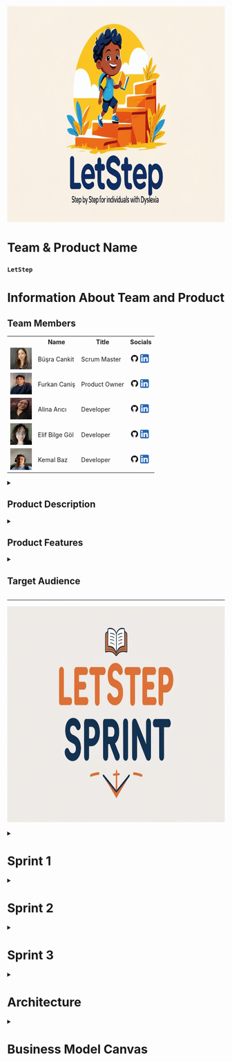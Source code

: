  <html>
  <body>

<p align="center">
  <img src="Requirements/general/lets_image.jpg" alt="sprints" style=" height: 500px;">
</p>



  # **Team & Product Name**

  ### **`LetStep`**

  # Information About Team and Product

  ## Team Members

  <table>
    <tr>
      <th></th>
      <th>Name</th>
      <th>Title</th>
      <th>Socials</th>
    </tr>
    <tr>
      <td><img src="Requirements/photo_team/busra1.png" width="50" height="50" /></td>
      <td>Büşra Cankit</td>
      <td>Scrum Master</td>
      <td>
        <a href="https://github.com/busracankit" target="_blank"><img src="Requirements/social/github.png" width="20" height="20"/></a>
        <a href="https://www.linkedin.com/in/busracankit/" target="_blank" ><img src="Requirements/social/linkedin.png" width="20" height="20" /></a>
      </td>
    </tr>
    <tr>
      <td><img src="Requirements/photo_team/Furkan.png" width="50" height="50" /></td>
      <td>Furkan Caniş</td>
      <td>Product Owner</td>
      <td>
        <a href="https://github.com/furkancanis" target="_blank"><img src="Requirements/social/github.png" width="20" height="20"/></a>
        <a href="https://www.linkedin.com/in/furkancani%C5%9F/" target="_blank" ><img src="Requirements/social/linkedin.png" width="20" height="20" /></a>
      </td>
    </tr>
    <tr>
      <td><img src="Requirements/photo_team/alina.png"" width="50" height="50" /></td>
      <td>Alina Arıcı</td>
      <td>Developer</td>
      <td>
        <a href="https://github.com/alinaa248" target="_blank"><img src="Requirements/social/github.png" width="20" height="20"/></a>
        <a href="https://www.linkedin.com/in/alinaarici/" target="_blank" ><img src="Requirements/social/linkedin.png" width="20" height="20" /></a>
      </td>
    </tr>
    <tr>
      <td><img src="Requirements/photo_team/elif.png" width="50" height="50" /></td>
      <td>Elif Bilge Göl</td>
      <td>Developer</td>
      <td>
        <a href="https://github.com/BilgeAI" target="_blank"><img src="Requirements/social/github.png" width="20" height="20"/></a>
        <a href="https://www.linkedin.com/in/elif-bilge-g%C3%B6l-3293a421a/" target="_blank" ><img src="Requirements/social/linkedin.png" width="20" height="20" /></a>
      </td>
    </tr>
    <tr>
      <td><img src="Requirements/photo_team/kemal.png" width="50" height="50" /></td>
      <td>Kemal Baz </td>
      <td>Developer</td>
      <td>
        <a href="https://github.com/Anonyuser-x" target="_blank"><img src="Requirements/social/github.png" width="20" height="20"/></a>
        <a href="https://www.linkedin.com/in/kemal-baz-penetrationtester-ethicalhacking/" target="_blank" ><img src="Requirements/social/linkedin.png" width="20" height="20" /></a>
      </td>
    </tr>
    <tr>
  </tr>
  </table>




  <details>
<summary><h2>Product Description</h2></summary>
LetStep is an AI-powered, web-based educational platform designed to support individuals diagnosed with dyslexia in developing their reading, comprehension, and learning skills. It makes learning more accessible and sustainable through personalized exercises tailored to each individual's cognitive profile.

The platform analyzes users' needs based on their age, learning level, and pace, evaluating data such as reading habits and attention patterns to deliver customized content. With the support of artificial intelligence and data science, the difficulty level of the exercises is dynamically adjusted.

LetStep's clean and focus-friendly interface helps users with dyslexia stay engaged with the content. The built-in text-to-speech and feedback systems support auditory learning, transforming the platform into a digital learning coach.

Additionally, a dedicated monitoring panel enables parents and education specialists to track progress in real time and provide timely guidance and intervention when needed.
What does it offer?

    ✅ Interactive lessons using visual, auditory, and kinesthetic techniques

    ✅ Text-to-speech and speech-to-text support

    ✅ Adaptive reading modes (font, spacing, color filters)

    ✅ Gamified learning modules to keep motivation high

    ✅ Progress tracking for parents and teachers

    ✅ Exercises focused on building confidence, comprehension, and memory

We believe that dyslexia is not a limitation, but a different way of thinking. Our mission is to give every learner the tools they need to thrive, regardless of how they read or write.
  </details>

  <details>
    <summary><h2>Product Features</h2></summary>

 1. 🎧 Text-to-Speech & Speech-to-Text Support
Allows users to hear the content read aloud or speak instead of typing — ideal for overcoming reading and writing difficulties.

2. 🅰️ Dyslexia-Friendly Fonts and Layouts
Customizable fonts (like OpenDyslexic), increased line spacing, and background filters reduce visual stress and make reading more comfortable.

3. 🎮 Gamified Learning Modules
Lessons are turned into interactive games that boost motivation, improve memory, and reinforce core reading/writing skills.

4. 📊 Personalized Learning Paths
AI-driven adaptation tailors lessons to the user’s specific pace, strengths, and challenges — no one-size-fits-all approach.

5. 🧩 Multi-Sensory Learning Tools
Combines visuals, sound, touch, and movement to engage different parts of the brain and improve retention.

6. 📝 Real-Time Feedback and Progress Tracking
Students, parents, and teachers can view real-time progress and receive personalized feedback to identify areas of growth.

7. 🗂️ Visual Organizers and Mind Mapping
Helps users plan ideas, structure thoughts, and organize information in a non-linear, brain-friendly format.

8. 🔁 Repeat & Reinforce Functionality
Enables users to repeat tricky lessons easily, and reinforces difficult concepts using alternative methods.

  </details>

  <details>
    <summary><h2>Target Audience</h2></summary>
    <p>
     🎯 Target Audience

1. 🧒 Children with Dyslexia (Ages 6–16)
The core user group — young learners who face reading, writing, and comprehension challenges due to dyslexia.
This platform offers them a safe, encouraging, and accessible space to build literacy skills at their own pace.

2. 👨‍👩‍👧 Parents of Dyslexic Children
Parents seeking supportive tools to assist their children outside of the traditional classroom.
They benefit from real-time progress tracking and guidance on how to support learning at home.

3. 👩‍🏫 Educators & Special Education Teachers
Teachers working with neurodiverse students who need adaptive and inclusive educational technology.
The platform helps them personalize lesson plans and track student development efficiently.

4. 🧠 Educational Therapists & Psychologists
Professionals involved in cognitive development and educational rehabilitation for dyslexic learners.
The tool can be integrated into therapy sessions or used as a supplement to traditional interventions.

5. 🎓 Educational Institutions & Schools
Primary and secondary schools aiming to make classrooms more inclusive and technologically adaptive.
The product supports IEP (Individualized Education Plan) goals and promotes accessibility in education.

6. 🏥 Clinics & Learning Centers
Private learning centers, clinics, and NGOs that specialize in learning difficulties.
It can serve as a valuable resource to enhance their service offerings and improve outcomes for clients.

7. 🌍 NGOs & Government Programs
Organizations promoting accessible education, literacy, or neurodiversity inclusion.
The platform aligns with social impact missions and scalable educational initiatives.
    </p>
  </details>

  --- 

<p align="center">
  <img src="Requirements/general/lets_sprint.jpg" alt="sprints" style=" height: 500px;">
</p>

  <details>
    <summary><h1>Sprint 1</h1></summary>


  <details>
    <summary><h3>Sprint 1 - App Screenshots</h3></summary>
  <table style="width: 100%;">
    <tr>
      <td colspan="4" style="text-align: center;"><h2>Authentication Pages</h2></td>
    </tr>
    <tr>
      <td style="width: 25%;"><img src="Requirements/social/signin.png" style="max-width: 100%; height: auto;"></td>
      <td style="width: 25%;"><img src="Requirements/social/signup.png" style="max-width: 100%; height: auto;"></td>
    </tr>
    <tr>
      <td colspan="4" style="text-align: center;"><h2>Homepage and Location Pages</h2></td>
    </tr>
    <tr>
      <td style="width: 25%;"><img src="Requirements/social/home1.png" style="max-width: 100%; height: auto;"></td>
      <td style="width: 25%;"><img src="Requirements/social/home2.png" style="max-width: 100%; height: auto;"></td>
      <td style="width: 25%;"><img src="Requirements/social/home3.png" style="max-width: 100%; height: auto;"></td>
    </tr>
    <tr>
      <td colspan="4" style="text-align: center;"><h2>Dashboard Page </h2></td>
    </tr>
    <tr>
      <td style="width: 25%;"><img src="Requirements/social/dashboard.png" style="max-width: 100%; height: auto;"></td>
    </tr>
  </table>
  </details>   



<details>
  <summary><h3>Sprint 1 - Sprint and Project Development Screenshots</h3></summary>

  <p align="center">
    <img src="Requirements/Photo_Codes/model_user.png" width="200"/>
    <img src="Requirements/Photo_Codes/functions_1.png" width="200"/>
    <img src="Requirements/Photo_Codes/functions_2.png" width="200"/>
    <img src="Requirements/Photo_Codes/auth.png" width="200"/>
    <img src="Requirements/Photo_Codes/index.png" width="200"/>
    <img src="Requirements/Photo_Codes/loginjs.png" width="200"/>
    <img src="Requirements/Photo_Codes/team_letstep.png" width="200"/>
    <img src="Requirements/Photo_Codes/main.png" width="200"/>
    <img src="Requirements/Photo_Codes/map.png" width="200"/>
    <img src="Requirements/Photo_Codes/daily.png" width="200"/>

  </p>

</details>
  <details>
    <summary><h3>Sprint 1 - Board</h3></summary>
    <img src="Requirements/social/sprint_1_board.png" style="max-width: 100%; height: auto;">
  </details>
  <details>
    <summary><h3>Sprint 1 - Burndown Chart</h3></summary>
    <img src="Requirements/social/burndown_charts1.png" style="max-width: 100%; height: auto;">
    <img src="Requirements/social/burndown_charts.png" style="max-width: 100%; height: auto;">
  </details>

 

  - **Sprint Notes**:
   
 ✏️ Burndown Chart Sprint Notes
 
    
    Date Range: 26.06.2025 - 07.07.2025 (12 Days).
    
    Workload: The entire 140 points of work were completed (140/140).
    
    Tasks: All 15 planned tasks were completed.
    
    Performance: The team lagged behind the ideal progress line for most of the sprint but managed to reach the goals with an intense push in the last two days (06.07 - 07.07).
    
    Key Outputs: All core tasks such as Market Research, Concept Development, Development Panel UI, Authentication System, Mind Map Module, and the Sprint Presentation were finished.
    
    Conclusion: The sprint met its goals thanks to a last-minute high-effort push. However, the slow progress throughout the sprint should be considered a risk factor 
    for future planning.
    
  
👇 Expected Point Completion and Logic

    Total target points: 900 

    Sprint 1 goal: 150 points (idea planning and design phase) — ✅

    Sprint 2 goal: 300 points (focused on coding and API integrations) - 🔜

    Sprint 3 goal: 450 points (remaining tasks and integrations) - 🔜

Daily Scrum: [Sprint 1 Daily Scrum](https://github.com/busracankit/GROUP-69/tree/main/Requirements/Sprint%201%20Daily%20Scrum)

🧾 Sprint 1 Review Summaries

    1 - Prototypes and designs were prepared by Kemal Baz and Furkan Caniş.
     
    2 - Due to the app having different features, prioritization was challenging.
    
    3 - The habit-forming feature was highlighted.
    
    4 - Logo selection was quick, while choosing the brand name took longer.  

    5 - The first week was spent on market research, user interviews, and creating a draft idea.
  
    6 - Designs were completed in the second week.
  
    7 - The project management method was determined, the team was introduced, and the system to be used in upcoming sprints was established.
  
    8 - Initially, there were no dates used in Notion; the next day’s tasks were discussed in daily Teams meetings. Later, dates were added for the burndown chart.
  
    9 - The first sprint planning was generally based on design and ideation and was productive.

👥 Sprint 1 Review Participants

    Alina Arıcı 📊
    
    Büşra Cankit 📊
    
    Elif Bilge Göl 📊
    
    Furkan Caniş 🤖
    
    Kemal Baz 🤖

🔄 Sprint 1 Retrospective Decisions

    1 - Firebase setup will be done in the second sprint.
      
    2 - The app logo will be finalized.
      
    3 - All team members will write code together in the second sprint.
      
    4 - Free API research will be done for AI integration.
      
    5 - A light mode theme will be added to the app.
      
    6 - The daily section UI will be improved.
      
    7 - User profile creation and editing page will be developed.
      
    8 - Daily planner and calendar will be integrated.
      
    9 - Habit formation and tracking page will be completed.
      
    10 - Task list and reminder features will be added.
      
    11 - Goal tracking and analysis page will be developed.
      
  </details>
  



  <details>
    <summary><h1>Sprint 2</h1></summary>


  <details>
    <summary><h3>Sprint 2 - App Screenshots</h3></summary>
  <table style="width: 100%;">
    <tr>
      <td colspan="4" style="text-align: center;"><h2>Reading Exercise Page</h2></td>
    </tr>
    <tr>
      <td style="width: 25%;"><img src="Requirements/Photo_codes_2/okuma_asistanı.png" style="max-width: 100%; height: auto;"></td>
    </tr>
    <tr>
      <td colspan="4" style="text-align: center;"><h2>Exercise Main Page</h2></td>
    </tr>
    <tr>
      <td style="width: 25%;"><img src="Requirements/Photo_codes_2/egzersiz.png" style="max-width: 100%; height: auto;"></td>
      <td style="width: 25%;"><img src="Requirements/Photo_codes_2/egzersiz_2.png" style="max-width: 100%; height: auto;"></td>
    </tr>
    <tr>
      <td colspan="4" style="text-align: center;"><h2>Detail Exercise Pages</h2></td>
    </tr>
    <tr>
      <td style="width: 25%;"><img src="Requirements/Photo_codes_2/exercise_1.png" style="max-width: 100%; height: auto;"></td>
      <td style="width: 25%;"><img src="Requirements/Photo_codes_2/exercise_2.png" style="max-width: 100%; height: auto;"></td>
      <td style="width: 25%;"><img src="Requirements/Photo_codes_2/exercise_3.png" style="max-width: 100%; height: auto;"></td>
      <td style="width: 25%;"><img src="Requirements/Photo_codes_2/exercise_4.png" style="max-width: 100%; height: auto;"></td>
      <td style="width: 25%;"><img src="Requirements/Photo_codes_2/exercise_5.png" style="max-width: 100%; height: auto;"></td>
    </tr>
     <tr>
      <td colspan="4" style="text-align: center;"><h2>Data science studies </h2></td>
    </tr>
    <tr>
      <td style="width: 25%;"><img src="Requirements/Photo_codes_2/data_3.jpg" style="max-width: 100%; height: auto;"></td>
      <td style="width: 25%;"><img src="Requirements/Photo_codes_2/data_1.jpg" style="max-width: 100%; height: auto;"></td>
      <td style="width: 25%;"><img src="Requirements/Photo_codes_2/data_2.jpg" style="max-width: 100%; height: auto;"></td>
      <td style="width: 25%;"><img src="Requirements/Photo_codes_2/data_4.jpg" style="max-width: 100%; height: auto;"></td>
    </tr>
  </table>
  </details>   



<details>
  <summary><h3>Sprint 2 - Sprint and Project Development Screenshots</h3></summary>

  <p align="center">
    <img src="Requirements/Photo_codes_2/egzersiz.png" width="200"/>
    <img src="Requirements/Photo_codes_2/egzersiz_2.png" width="200"/>
    <img src="Requirements/Photo_codes_2/okuma_asistanı.png" width="200"/>
    <img src="Requirements/Photo_codes_2/ffmpeg.png" width="200"/>
    <img src="Requirements/Photo_codes_2/okuma_a_code.png" width="200"/>
    <img src="Requirements/Photo_codes_2/okuma_a_code_2.png" width="200"/>
    <img src="Requirements/Photo_codes_2/okuma_a_sözlük.png" width="200"/>
    <img src="Requirements/Photo_codes_2/app_1.jpg" width="200"/>
    <img src="Requirements/Photo_codes_2/app_2.jpg" width="200"/>
    <img src="Requirements/Photo_codes_2/app_3.jpg" width="200"/>
    <img src="Requirements/Photo_codes_2/app_4.jpg" width="200"/>
  </p>
</details>


  <details>
    <summary><h3>Sprint 2 - Board</h3></summary>
    <img src="Requirements/general/sprint_2_board.png" style="max-width: 100%; height: auto;">
  </details>
  
  <details>
    <summary><h3>Sprint 2 - Burndown Chart</h3></summary>
    <img src="Requirements/sprint_2_daily_scrum/burndown2.png" style="max-width: 100%; height: auto;">
    <img src="Requirements/sprint_2_daily_scrum/burndown_chart2.png" style="max-width: 100%; height: auto;">
  </details>
  


  - **Sprint Notes**:
   
✏️ Burndown Chart Sprint Notes

    Date Range: 09.07.2025 - 20.07.2025 (12 Days).
    
    Workload: The entire 275 points of work were completed (275/275).
    
    Tasks: All 20 planned tasks were completed.
    
    Performance: The team fell behind the ideal line in the first half of the sprint but increased 
    its performance in the second half to finish the sprint on time.
    
    Key Outputs: Core developments such as the development architecture, 
    integration of the personalization model, backend debugging, and the AI-powered reading assistant were completed.
    
    Conclusion: Despite a slowdown in the middle, the sprint reached its goals on time with an effective recovery.
  
👇 Expected Point Completion and Logic

    Total target points: 900 

    Sprint 1 goal: 150 points (idea planning and design phase) — ✅

    Sprint 2 goal: 300 points (focused on coding and API integrations) - ✅

    Sprint 3 goal: 450 points (remaining tasks and integrations) - 🔜

Daily Scrum: [Sprint 2 Daily Scrum](https://github.com/busracankit/GROUP-69/tree/main/Requirements/sprint_2_daily_scrum)

🧾 Sprint 2 Review Summaries

    1 - During Sprint 2, three exercises were successfully completed. Additionally, data processing and preparation efforts 
    have reached approximately 70% completion. At this stage, the core architectural frameworks and functional infrastructures have been solidified.

    2 -The application's broad technical scope caused prioritization challenges in coding during this sprint.

    3 - The user progress tracking system and personalization module became key focus areas.

    4 - API integrations to connect backend and frontend were the main point of team coordination throughout the sprint.

    5 - The dashboard design, parent panel, and student progress panel were made functional during the sprint.

    6 - Backend debugging and system stabilization were successfully completed towards the end of the sprint by Furkan and Kemal.

    7 - Daily Scrum meetings were held every day via Microsoft Teams.

    8 - At the beginning of the sprint, tasks were planned without specific dates, but date fields were later added to Notion for burndown chart tracking.

    9 - Sprint 2 was productive in terms of establishing the technical backbone of the application and setting up the codebase for all modules.



👥 Sprint 2 Review Participants

    Alina Arıcı 📊
    
    Büşra Cankit 📊
    
    Elif Bilge Göl 📊
    
    Furkan Caniş 🤖
    
    Kemal Baz 🤖

🔄 Sprint 2 Retrospective Decisions

    1 - Final touches will be added to the development model architecture.
    
    2 - Data preparation for admin panel reports will be carried out by Büşra, Elif, and Alina during Sprint 3.
    
    3 - Backend and frontend structuring of the admin panel will be handled by Furkan and Kemal in Sprint 3.
    
    4 - The results of the personalization model will be analyzed more effectively.
    
    5 - The visual representation of the progress tracking graph will be updated.
    
    6 - New filtering and sorting features will be added to the user progress dashboard.
    
    7 - The user interfaces of both student and parent panels will be simplified.
    
    8 - Data synchronization between backend and frontend will be improved.
    
    9 - A prototype for the AI assistant’s voice response feature will be initiated.
    
    10 - The daily calendar, goal tracking, and habit modules will be integrated and work together seamlessly.


  </details>

  

   <details>
    <summary><h1>Sprint 3</h1></summary>



  <details>
    <summary><h3>Sprint 3 - App Screenshots</h3></summary>
  <table style="width: 100%;">
    <tr>
      <td colspan="4" style="text-align: center;"><h2>Reading Exercise Page</h2></td>
    </tr>
    <tr>
      <td style="width: 25%;"><img src="Requirements/Photo_codes_2/" style="max-width: 100%; height: auto;"></td>
    </tr>
    <tr>
      <td colspan="4" style="text-align: center;"><h2>Exercise Main Page</h2></td>
    </tr>
    <tr>
      <td style="width: 25%;"><img src="Requirements/Photo_codes_2/" style="max-width: 100%; height: auto;"></td>
      <td style="width: 25%;"><img src="Requirements/Photo_codes_2/" style="max-width: 100%; height: auto;"></td>
    </tr>
    <tr>
      <td colspan="4" style="text-align: center;"><h2>Detail Exercise Pages</h2></td>
    </tr>
    <tr>
      <td style="width: 25%;"><img src="Requirements/Photo_codes_2/" style="max-width: 100%; height: auto;"></td>
      <td style="width: 25%;"><img src="Requirements/Photo_codes_2/" style="max-width: 100%; height: auto;"></td>
      <td style="width: 25%;"><img src="Requirements/Photo_codes_2/" style="max-width: 100%; height: auto;"></td>
      <td style="width: 25%;"><img src="Requirements/Photo_codes_2/" style="max-width: 100%; height: auto;"></td>
      <td style="width: 25%;"><img src="Requirements/Photo_codes_2/" style="max-width: 100%; height: auto;"></td>
    </tr>
     <tr>
      <td colspan="4" style="text-align: center;"><h2>Data science studies </h2></td>
    </tr>
    <tr>
      <td style="width: 25%;"><img src="Requirements/Photo_codes_2/" style="max-width: 100%; height: auto;"></td>
      <td style="width: 25%;"><img src="Requirements/Photo_codes_2/" style="max-width: 100%; height: auto;"></td>
      <td style="width: 25%;"><img src="Requirements/Photo_codes_2/" style="max-width: 100%; height: auto;"></td>
      <td style="width: 25%;"><img src="Requirements/Photo_codes_2/" style="max-width: 100%; height: auto;"></td>
    </tr>
  </table>
  </details>   



<details>
  <summary><h3>Sprint 3 - Sprint and Project Development Screenshots</h3></summary>

  <p align="center">
    <img src="Requirements/Photo_codes_2/" width="200"/>
    <img src="Requirements/Photo_codes_2/" width="200"/>
    <img src="Requirements/Photo_codes_2/" width="200"/>
    <img src="Requirements/Photo_codes_2/" width="200"/>
    <img src="Requirements/Photo_codes_2/" width="200"/>
    <img src="Requirements/Photo_codes_2/" width="200"/>
    <img src="Requirements/Photo_codes_2/" width="200"/>
    <img src="Requirements/Photo_codes_2/" width="200"/>
    <img src="Requirements/Photo_codes_2/" width="200"/>
    <img src="Requirements/Photo_codes_2/" width="200"/>
    <img src="Requirements/Photo_codes_2/" width="200"/>
  </p>
</details>


  <details>
    <summary><h3>Sprint 3 - Board</h3></summary>
    <img src="Requirements/general/sprint_3_board.png" style="max-width: 100%; height: auto;">
  </details>
  <details>
    <summary><h3>Sprint 3 - Burndown Chart</h3></summary>
    <img src="Requirements/sprint3_daily_scrum/burndownchart3.png" style="max-width: 100%; height: auto;">
    <img src="Requirements/sprint3_daily_scrum/burndownchartgraph3.png" style="max-width: 100%; height: auto;">
  </details>
  


  - **Sprint Notes**:
   
✏️ Burndown Chart Sprint Notes

    Date Range: 21.07.2025 - 03.08.2025 (14 Days).
    
    Workload: The entire 450 points of work were completed (450/450).
    
    Tasks: All 30 planned tasks were completed.
    
    Performance: The team's performance was very close to the ideal trend line throughout the sprint.
    
    Key Outputs: Critical tasks such as User/Parent/Admin panels, reading assistant features, 
    AI infrastructure, and the demo video were completed.
    
    Conclusion: The sprint has met its goals on time and in full.
  
👇 Expected Point Completion and Logic

    Total target points: 900 

    Sprint 1 goal: 150 points (idea planning and design phase) — ✅

    Sprint 2 goal: 300 points (focused on coding and API integrations) - ✅

    Sprint 3 goal: 450 points (remaining tasks and integrations) - ✅

Daily Scrum: [Sprint 3 Daily Scrum](https://github.com/busracankit/GROUP-69/tree/main/Requirements/sprint3_daily_scrum)

 🧾 Sprint 3 Review Summaries

    1 - During Sprint 3, significant progress was achieved, marking the completion of the project’s final development phase.
    A total of 12 core exercises were successfully integrated into the backend, and new exercises were added. Additionally,
    the AI-powered flashcard system and the Reading Assistant module were finalized and connected with real user data.

    2 - Given the broad scope and final nature of this sprint, task prioritization became more intense, especially as UI polishing,
    backend stabilization, and integration efforts were required in parallel.

    3 - Key focus areas during this sprint included the individual development panel, where weekly progress and detailed daily
    analyses were merged into a unified view. The admin panel was also finalized, both in terms of functionality and visual refinement.

    4 - Backend-frontend API integrations were essential throughout Sprint 3, especially to connect the analytics, reporting, and personalization layers of the system.
    
    5 - Major interface components such as the dashboard, parent panel, student progress views, and admin report sections were
    all made fully functional. Additional efforts were placed on CSS styling and visual consistency.

    6 - System debugging, backend adjustments, and real-data testing were completed by Furkan and Kemal. Their work ensured 
    the platform was fully stable, reliable, and ready for final deployment.

    7 - Daily Scrum meetings continued regularly via Microsoft Teams, facilitating consistent progress tracking and prompt resolution of blockers.

    8 - Unlike previous sprints, this sprint began with well-defined tasks and deadlines. The team utilized Notion more 
    actively for date tracking and burndown chart generation, which improved visibility into sprint health.

    9 - Sprint 3 was not only productive but also conclusive, as it brought together all core modules—user, parent, and admin 
    sides—into a cohesive and fully functional application. It also included documentation efforts,
    a feature demo video, and preparations for post-sprint presentation.



👥 Sprint 3 Review Participants

    Alina Arıcı 📊
    
    Büşra Cankit 📊
    
    Elif Bilge Göl 📊
    
    Furkan Caniş 🤖
    
    Kemal Baz 🤖

🔄 Sprint 3 Retrospective Decisions

    1 - The development model architecture was finalized with all modules fully integrated and aligned with the application’s functional goals.
    
    2 - Admin panel report data was successfully prepared and integrated by Büşra, Elif, and Alina, ensuring a complete and functional analytics view.
    
    3 - Backend and frontend structuring of the admin panel was completed by Furkan and Kemal, including design improvements and backend logic refinements.
    
    4 - The personalization model results were analyzed and used effectively within the individual development panel and disleksi flashcard modules.
    
    5 - The progress tracking graphs were visually enhanced and optimized for clarity, especially in the General Overview and Exercise-Based Weekly Progress sections.
    
    6 - Filtering and sorting options were introduced into the development dashboard, allowing users and admins to better navigate student data.
    
    7 - User interfaces for both the student and parent panels were improved for simplicity and usability, with visual consistency across all screens.
    
    8 - Data synchronization between backend and frontend was successfully stabilized through API adjustments and final bug fixes.
    
    9 - The Reading Assistant was improved and integrated with the Flashcard Module. While using the assistant, 
    users can now review their mispronounced words, compare them with correct pronunciations, and listen to accurate audio feedback for better learning.
    
    10 - New development ideas were discussed, and the most promising suggestions were recorded for potential implementation.

🔧 Development Ideas
    
    🧠 Learning Experience Enchancements
 
    ✍️ Creative Expression Notebook ("Dream Journal")
        Students are provided with specific words—ideally those they struggle with—and asked to write short stories using them.
        This not only reinforces vocabulary retention but also encourages creative thinking and narrative skills.
        In future iterations, students may be invited to complement their stories with drawings.
 
    🔍 Letter Microscope Interaction
        A playful learning module where students interact with letters by zooming in, revealing animated visuals of objects 
        that start with the selected letter (e.g., zooming into the letter "B" reveals a balloon, a bike, a ball).
        This strengthens letter-sound associations through visual reinforcement and interactive engagement.

    📖 Audio Library System
        A dedicated audio library will be created by integrating licensed children's books into the mobile application. 
        Students will be able to listen to these books or read them aloud while recording their voice through the app.
        These recordings will enable the system to track how much the student has read, the reading duration, regularity, and reading progress.
        The system is designed to encourage reading habits and make the reading experience more enjoyable.    
        
    🟥 Color & Sound Memory Game
        A multisensory memory game where colorful buttons light up in a sequence, 
        each paired with a distinct sound (e.g., red = “do”, yellow = “re”).
        Students observe and hear the sequence, then repeat it by tapping the buttons in the same order. 
        Each correct answer extends the sequence. This enhances visual-auditory memory, attention, and sequencing skills.
        By engaging both sight and hearing, it supports sensory integration—a key need for students with dyslexia.
        
    🪞 Emotional & Behavioral Insights

    😊 Emotional Reflection Panel
       A dedicated interface where students are prompted to reflect on their emotions regularly. For younger learners,
       emoji-based responses are used. This emotional data is then incorporated into weekly performance
       analytics to better understand the correlation between emotional state and academic progress. 
       
    📊 Data-Driven Reporting and Analysis      

    📈 Learning Stability Forecasting System
     Student errors are modeled as a time series to detect mean-reversion using ADF and ACF/PACF. 
     Persistent error patterns trigger targeted interventions. Helps detect unstable learning patterns and supports targeted support plans.
     Machine learning models are trained to forecast future performance, enabling early detection of learning plateaus.
     
 
  </details>

   <details>
    <summary><h1>Architecture</h1></summary>
    <img src="Requirements/general/artc_project.png" style="max-width: 100%; height: auto;">
   </details>

   <details>
     <summary><h1>Business Model Canvas</h1></summary>
     <img src="Requirements/general/Business Model Canvas.png" style="max-width: 100%; height: auto;">
   </details>
   
